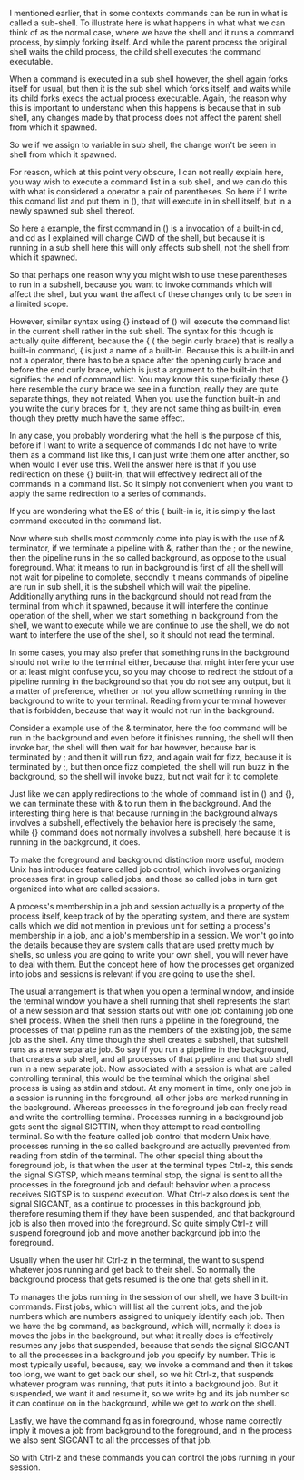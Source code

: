 I mentioned earlier, that in some contexts commands can be run in what is
called a sub-shell. To illustrate here is what happens in what what we can
think of as the normal case, where we have the shell and it runs a command
process, by simply forking itself. And while the parent process the original
shell waits the child process, the child shell executes the command
executable. 

When a command is executed in a sub shell however, the shell again forks
itself for usual, but then it is the sub shell which forks itself, and waits
while its child forks execs the actual process executable. Again, the reason
why this is important to understand when this happens is because that in sub
shell, any changes made by that process does not affect the parent shell from
which it spawned.

So we if we assign to variable  in sub shell, the change won't be seen in
shell from which it spawned. 

For reason, which at this point very obscure, I can not really explain here,
you way wish to execute a command list in a sub shell, and we can do this with
what is considered a operator a pair of parentheses.  So here if I write this
comand list and put them in (), that will execute in in shell itself, but in a
newly spawned sub shell thereof.

So here  a example, the first command in () is a invocation of a built-in cd,
and cd as I explained will change CWD of the shell, but because it is running
in a sub shell here this will only affects sub shell, not the shell from which
it spawned. 

So that perhaps one reason why you might wish to use these parentheses to run
in a subshell, because you want to invoke commands which will affect the
shell, but you want the affect of these changes only to be seen in a limited
scope. 

However, similar syntax using {} instead of () will execute the command list
in the current shell rather in the sub shell. The syntax for this though is
actually quite different,  because the { ( the begin curly brace) that is
really a built-in command, { is just a name of a built-in. Because this is a
built-in and not a operator, there has to be a space after the opening curly
brace and before the end curly brace, which is just a argument to the built-in
that signifies the end of command list. You may know this superficially these
{} here resemble the curly brace we see in a function, really they are quite
separate things, they not related, When you use the function built-in and you
write the curly braces for it, they are not same thing as built-in, even
though they pretty much have the same effect.

In any case, you probably wondering what the hell is the purpose of this,
before if I want to write a sequence of commands I do not have to write them
as a command list like this, I can just write them one after another, so when
would I ever use this. Well the answer here is that if you use redirection on
these {} built-in, that will effectively redirect all of the commands in a
command list. So it simply not convenient when you want to apply the same
redirection to a series of commands. 

If you are wondering what the ES of this { built-in is, it is simply the last
command executed in the command list.

Now where sub shells most commonly come into play is with the use of & terminator, if we
terminate a pipeline with &, rather than the ; or the newline, then the pipeline
runs in the so called background, as oppose to the usual foreground. What it
means to run in background is first of all the shell will not wait for
pipeline to complete, secondly it means commands of pipeline are run in sub
shell, it is the subshell which will wait the pipeline. Additionally anything
runs in the background should not read from the terminal from which it
spawned, because it will interfere the continue operation of the shell, when
we start something in background from the shell, we want to  execute while we
are continue to use the shell, we do not want to interfere the use of the
shell, so it should not read the terminal. 

In some cases, you may also prefer that something runs in the background
should not write to the terminal either, because that might interfere your use
or at least might confuse you, so you may choose to redirect the stdout of a
pipeline running in the background so that you do not see any output, but it a
matter of preference, whether or not you allow something running in the
background to write to your terminal. Reading from your terminal however that
is forbidden, because that way it would not run in the background.

Consider a example use of the & terminator, here the foo command will be run
in the background and even before it finishes running, the shell will then
invoke bar, the shell will then wait for bar however, because bar is
terminated by ; and then it will run fizz, and again wait for fizz, because it is terminated
by ;, but then once fizz completed, the shell will run buzz in the background,
so the shell will invoke buzz, but not wait for it to complete.

Just like we can apply redirections to the whole of command list in () and {},
we can terminate these with & to run them in the background. And the
interesting thing here is that because running in the background always
involves a subshell, effectively the behavior here is precisely the same,
while {} command does not normally involves a subshell, here because it is
running in the background, it does. 

To make the foreground and background distinction more useful, modern Unix has
introduces feature called job control, which involves organizing processes
first in group called jobs, and those so called jobs in turn get organized
into what are called sessions. 

A process's membership in a job and session actually is a property of the
process itself, keep track of by the operating system, and there are system
calls which we did not mention in previous unit for setting a process's
membership in a job, and a job's membership in a session. We won't go into the
details because they are system calls that are used pretty much by shells, so
unless you are going to write your own shell, you will never have to deal with
them. But the concept here of how the processes get organized into jobs and
sessions is relevant if you are going to use the shell. 

The usual arrangement is that when you open a terminal window, and inside the
terminal window you have a shell running that shell represents the start of a
new session and that session starts out with one job containing job one shell
process. When the shell then runs a pipeline in the foreground, the processes
of that pipeline run as the members of the existing job, the same job as the
shell. Any time though the shell creates a subshell, that subshell runs as a
new separate job. So say if you run a pipeline in the background, that creates
a sub shell, and all processes of that pipeline and that sub shell run in a
new separate job. Now associated with a session is what are called controlling
terminal, this would be the terminal which the original shell process is using
as stdin and stdout. At any moment in time, only one job in a session is
running in the foreground,  all other jobs are marked running in the  background.
Whereas precesses in the foreground job can freely read and write the controlling
terminal. Processes running in a background job gets sent the signal SIGTTIN,
when they attempt to read controlling terminal. So with the feature called job
control that modern Unix have, processes running in the so called background
are actually prevented from reading from stdin of the terminal. The other
special thing about the foreground job, is that when the user at the terminal
types Ctrl-z, this sends the signal SIGTSP, which means terminal stop, the
signal is sent to all the processes in the foreground job and default behavior
when a process receives SIGTSP is to suspend execution. What Ctrl-z also does
is sent the signal SIGCANT, as a continue to processes in this background job,
therefore resuming them if they have been suspended, and that background job
is also then moved into the foreground. So quite simply Ctrl-z will suspend
foreground job and move another background job into the foreground.

Usually when the user hit Ctrl-z in the terminal, the want to suspend whatever
jobs running and get back to their shell. So normally the background process that
gets resumed is the one that gets shell in it.

To manages the jobs running in the session of our shell, we have 3 built-in
commands. First jobs, which will list all the current jobs, and the job
numbers which are numbers assigned to uniquely identify each job. Then we have
the bg command, as background, which will, normally it does is moves the jobs
in the background, but what it really does is effectively resumes any jobs
that suspended, because that sends the signal SIGCANT to all the processes in
a background job you specify by number. This is most typically useful,
because, say, we invoke a command and then it takes too long, we want to get
back our shell, so we hit Ctrl-z, that suspends whatever program was running,
that puts it into a background job. But it suspended, we want it and resume
it, so we write bg and its job number so it can continue on in the background,
while we get to work on the shell.

Lastly, we have the command fg as in foreground, whose name correctly imply it
moves a job from background to the foreground, and in the process we also
sent SIGCANT to all the processes of that job. 

So with Ctrl-z and these commands you can control the jobs running in your
session.
